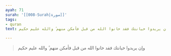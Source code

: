 ```yaml
---
ayah: 71
surah: '[[008-Surah|سورة]]'
tags:
- quran
text: وإن يريدوا خيانتك فقد خانوا الله من قبل فأمكن منهم ۗ والله عليم حكيم

---
```

> وإن يريدوا خيانتك فقد خانوا الله من قبل فأمكن منهم ۗ والله عليم حكيم
